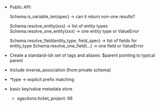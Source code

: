 
- Public API:

    Schema.is_variable_len(spec) -> can it return non-one results?

    Schema.resolve_entity(xxx) -> list of entity types
    Schema.resolve_one_entity(xxx) -> one entity type or ValueError

    Schema.resolve_field(entity_type, field_spec) -> list of fields for entity_type
    Schema.resolve_one_field(...) -> one field or ValueError


- Create a standard-ish set of tags and aliases:
    $parent pointing to typical parent

- Include inverse_association (from private schema)


- *type -> explicit prefix matching

- basic key/value metadata store
    - sgactions:ticket_project: 66
